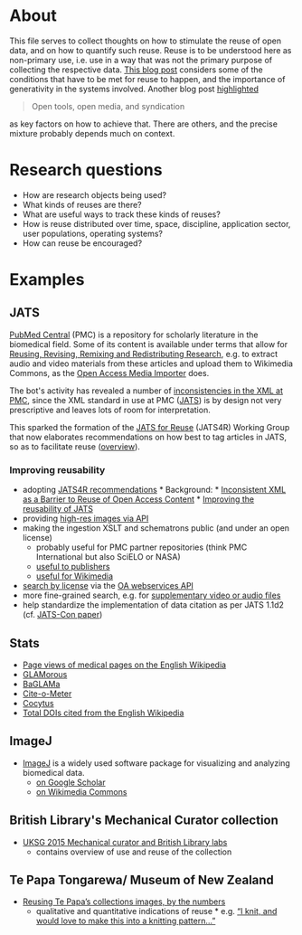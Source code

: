 # About 
This file serves to collect thoughts on how to stimulate the reuse of open data, and on how to quantify such reuse. Reuse is to be understood here as non-primary use, i.e. use in a way that was not the primary purpose of collecting the respective data. [This blog post](http://clintlalonde.net/2014/01/16/building-knowledge-tools-for-the-public-good/) considers some of the conditions that have to be met for reuse to happen, and the importance of generativity in the systems involved. Another blog post [highlighted](http://abject.ca/syndication-and-content/)  
> Open tools, open media, and syndication  

as key factors on how to achieve that. There are others, and the precise mixture probably depends much on context.

# Research questions
* How are research objects being used?
* What kinds of reuses are there?
* What are useful ways to track these kinds of reuses?
* How is reuse distributed over time, space, discipline, application sector, user populations, operating systems?
* How can reuse be encouraged?

# Examples
## JATS
[PubMed Central](http://www.ncbi.nlm.nih.gov/pmc/) (PMC) is a repository for scholarly literature in the biomedical field. Some of its content is available under terms that allow for [Reusing, Revising, Remixing and Redistributing Research](http://blogs.plos.org/blog/2012/10/23/reusing-revising-remixing-and-redistributing-research/), e.g. to extract audio and video materials from these articles and upload them to Wikimedia Commons, as the [Open Access Media Importer](http://commons.wikimedia.org/wiki/User:Open_Access_Media_Importer_Bot) does. 

The bot's activity has revealed a number of [inconsistencies in the XML at PMC](https://en.wikipedia.org/wiki/User:Daniel_Mietchen/Talks/JATS-Con_2014/Inconsistent_XML_as_a_Barrier_to_Reuse_of_Open_Access_Content), since the XML standard in use at PMC ([JATS](http://jats.nlm.nih.gov/)) is by design not very prescriptive and leaves lots of room for interpretation.

This sparked the formation of the [JATS for Reuse](https://github.com/jats4r) (JATS4R) Working Group that now 
elaborates recommendations on how best to tag articles in JATS, so as to facilitate reuse ([overview](http://www.ncbi.nlm.nih.gov/books/NBK279901/)).

### Improving reusability
* adopting [JATS4R recommendations](http://jats4r.github.io/#tag-recs)
      * Background: 
           * [Inconsistent XML as a Barrier to Reuse of Open Access Content](http://www.ncbi.nlm.nih.gov/books/NBK159964/)
           * [Improving the reusability of JATS](http://www.ncbi.nlm.nih.gov/books/NBK279901/)
* providing [high-res images via API](https://github.com/wpoa/JATS-to-Mediawiki/issues/20#issuecomment-47401660)
* making the ingestion XSLT and schematrons public (and under an open license)
    * probably useful for PMC partner repositories (think PMC International but also SciELO or NASA)
    * [useful to publishers](https://twitter.com/invisiblecomma/status/579980606601318400)
    * [useful for Wikimedia](https://github.com/wpoa/JATS-to-Mediawiki)
* [search by license](http://www.ncbi.nlm.nih.gov/pmc/tools/openftlist/) via the [OA webservices API](http://www.ncbi.nlm.nih.gov/pmc/tools/oa-service/)
* more fine-grained search, e.g. for [supplementary video or audio files](http://www.ncbi.nlm.nih.gov/pmc/?term=(%22supplementary+material%22)+AND+(audio+OR+movie+OR+sound+OR+video+OR+animation))
* help standardize the implementation of data citation as per JATS 1.1d2 (cf. [JATS-Con paper](http://www.ncbi.nlm.nih.gov/books/NBK280240/))

## Stats  
* [Page views of medical pages on the English Wikipedia](https://en.wikipedia.org/wiki/Wikipedia:WikiProject_Medicine/Popular_pages)  
* [GLAMorous](http://tools.wmflabs.org/glamtools/glamorous.php?doit=1&category=Uploaded+with+Open+Access+Media+Importer)  
* [BaGLAMa](http://tools.wmflabs.org/glamtools/baglama2/#gid=129&month=201502)  
* [Cite-o-Meter](http://tools.wmflabs.org/cite-o-meter/)  
* [Cocytus](http://events.labs.crossref.org/events/types/WikipediaCitation)  
* [Total DOIs cited from the English Wikipedia](https://dx.doi.org/10.6084/m9.figshare.1299540)  


## ImageJ
* [ImageJ](http://imagej.nih.gov/ij/) is a widely used software package for visualizing and analyzing biomedical data.
    * [on Google Scholar](http://scholar.google.co.uk/scholar?hl=en&q=ImageJ&btnG=&as_sdt=1%2C5&as_sdtp=)
    * [on Wikimedia Commons](https://commons.wikimedia.org/wiki/Category:ImageJ)

## British Library's Mechanical Curator collection
* [UKSG 2015 Mechanical curator and British Library labs](http://www.slideshare.net/benosteen/uksg-2015-mechanical-curator-and-british-library-labs)
     * contains overview of use and reuse of the collection

## Te Papa Tongarewa/ Museum of New Zealand
* [Reusing Te Papa’s collections images, by the numbers](http://blog.tepapa.govt.nz/2015/04/10/reusing-te-papas-collections-images-by-the-numbers/)
     * qualitative and quantitative indications of reuse
               * e.g. [“I knit, and would love to make this into a knitting pattern…”](http://collections.tepapa.govt.nz/Object/711029)
